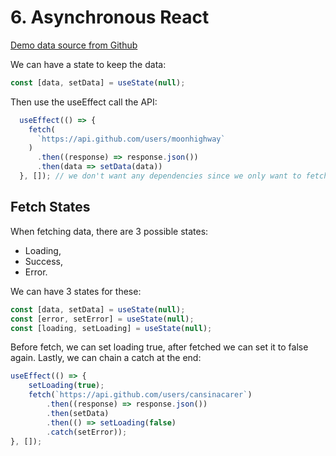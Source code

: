 # 6. Asynchronous React

[Demo data source from Github](https://api.github.com/users/cansinacarer)

We can have a state to keep the data:
```jsx
const [data, setData] = useState(null);
```

Then use the useEffect call the API:
```jsx
  useEffect(() => {
    fetch(
      `https://api.github.com/users/moonhighway`
    )
      .then((response) => response.json())
      .then(data => setData(data))
  }, []); // we don't want any dependencies since we only want to fetch when our app first rendered
```

## Fetch States
When fetching data, there are 3 possible states:
- Loading,
- Success,
- Error.

We can have 3 states for these:
```jsx
const [data, setData] = useState(null);
const [error, setError] = useState(null);
const [loading, setLoading] = useState(null);
```

Before fetch, we can set loading true, after fetched we can set it to false again. Lastly, we can chain a catch at the end:
```jsx
useEffect(() => {
    setLoading(true);
    fetch(`https://api.github.com/users/cansinacarer`)
        .then((response) => response.json())
        .then(setData)
        .then(() => setLoading(false)
        .catch(setError));
}, []);
```
